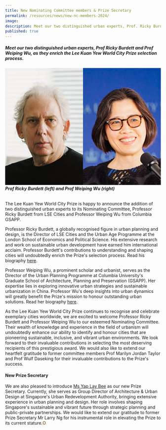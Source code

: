 ```yaml
---
title: New Nominating Committee members & Prize Secretary
permalink: /resources/news/new-nc-members-2024/
image: 
description: Meet our two distinguished urban experts, Prof. Ricky Burdett and Prof. Weiping Wu, as they enrich the Lee Kuan Yew World City Prize selection process.
published: true 
---
```


##### Meet our two distinguished urban experts, Prof Ricky Burdett and Prof Weiping Wu, as they enrich the Lee Kuan Yew World City Prize selection process.

###### ![Prof Ricky Burdett and Prof Weiping Wu](/images/features/2023/new-nc-members-2024.jpg/)**Prof Ricky Burdett (left) and Prof Weiping Wu (right)**

The Lee Kuan Yew World City Prize is happy to announce the addition of two distinguished urban experts to its Nominating Committee, Professor Ricky Burdett from LSE Cities and Professor Weiping Wu from Columbia GSAPP.

Professor Ricky Burdett, a globally recognised figure in urban planning and design, is the Director of LSE Cities and the Urban Age Programme at the London School of Economics and Political Science. His extensive research and work on sustainable urban development have earned him international acclaim. Professor Burdett's contributions to understanding and shaping cities will undoubtedly enrich the Prize's selection process. Read his biography [here](/ricky-burdett/).

Professor Weiping Wu, a prominent scholar and urbanist, serves as the Director of the Urban Planning Programme at Columbia University's Graduate School of Architecture, Planning and Preservation (GSAPP). Her expertise lies in exploring innovative urban strategies and sustainable urbanization in China. Professor Wu's deep insights into urban dynamics will greatly benefit the Prize's mission to honour outstanding urban solutions. Read her biography [here](/weiping-wu/).

As the Lee Kuan Yew World City Prize continues to recognise and celebrate exemplary cities worldwide, we are excited to welcome Professor Ricky Burdett and Professor Weiping Wu to our esteemed Nominating Committee. Their wealth of knowledge and experience in the field of urbanism will undoubtedly enhance our ability to identify and honour cities that are pioneering sustainable, inclusive, and vibrant urban environments. We look forward to their invaluable contributions in selecting the most deserving recipients of this prestigious award. We would also like to extend our heartfelt gratitude to former committee members Prof Marilyn Jordan Taylor and Prof Wulf Daseking for their invaluable contributions to the Prize's success.

#### **New Prize Secretary**

We are also pleased to introduce [Ms Yap Lay Bee](yap-lay-bee) as our new Prize Secretary. Currently, she serves as Group Director of Architecture & Urban Design at Singapore's Urban Redevelopment Authority, bringing extensive experience in urban planning and design. Her role involves shaping Singapore's sustainable and vibrant future through strategic planning and public-private partnerships. We would like to extend our gratitude to former Prize Secretary Mr Larry Ng for his instrumental role in elevating the Prize to its current stature.<b><font color="#967942">O</font></b>

